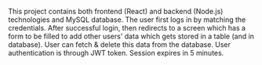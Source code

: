 This project contains both frontend (React) and backend (Node.js) technologies and MySQL database. 
The user first logs in by matching the credentials. After successful login, then redirects to a screen which has a form to be filled to add other users' data which gets stored in a table (and in database).
User can fetch & delete this data from the database.
User authentication is through JWT token. Session expires in 5 minutes.
